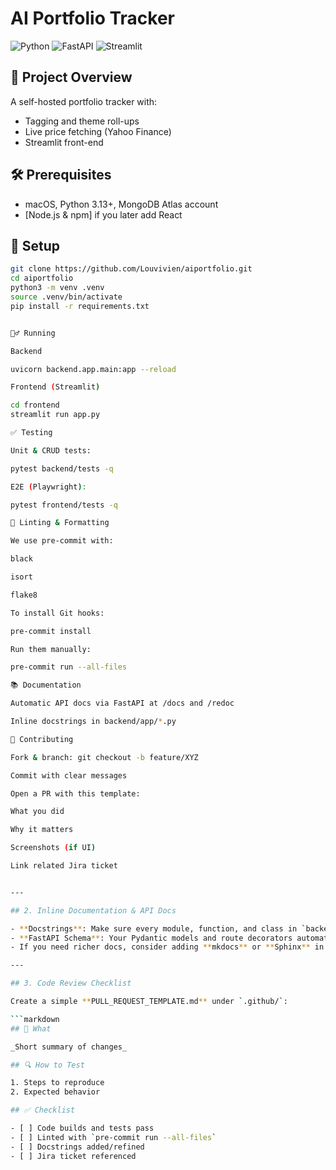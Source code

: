# AI Portfolio Tracker

![Python](https://img.shields.io/badge/python-3.13-blue)
![FastAPI](https://img.shields.io/badge/fastapi-0.95.2-green)
![Streamlit](https://img.shields.io/badge/streamlit-1.24-orange)

## 🚀 Project Overview

A self-hosted portfolio tracker with:
- Tagging and theme roll-ups
- Live price fetching (Yahoo Finance)
- Streamlit front-end

## 🛠️ Prerequisites

- macOS, Python 3.13+, MongoDB Atlas account
- [Node.js & npm] if you later add React

## 🔧 Setup

```bash
git clone https://github.com/Louvivien/aiportfolio.git
cd aiportfolio
python3 -m venv .venv
source .venv/bin/activate
pip install -r requirements.txt


🏃‍♂️ Running

Backend

uvicorn backend.app.main:app --reload

Frontend (Streamlit)

cd frontend
streamlit run app.py

✅ Testing

Unit & CRUD tests:

pytest backend/tests -q

E2E (Playwright):

pytest frontend/tests -q

🧹 Linting & Formatting

We use pre-commit with:

black

isort

flake8

To install Git hooks:

pre-commit install

Run them manually:

pre-commit run --all-files

📚 Documentation

Automatic API docs via FastAPI at /docs and /redoc

Inline docstrings in backend/app/*.py

🤝 Contributing

Fork & branch: git checkout -b feature/XYZ

Commit with clear messages

Open a PR with this template:

What you did

Why it matters

Screenshots (if UI)

Link related Jira ticket


---

## 2. Inline Documentation & API Docs

- **Docstrings**: Make sure every module, function, and class in `backend/app/` has a one‐ or two‐sentence docstring.
- **FastAPI Schema**: Your Pydantic models and route decorators automatically generate OpenAPI docs—verify them at `http://localhost:8000/docs`.
- If you need richer docs, consider adding **mkdocs** or **Sphinx** in a `docs/` folder later.

---

## 3. Code Review Checklist

Create a simple **PULL_REQUEST_TEMPLATE.md** under `.github/`:

```markdown
## 📝 What

_Short summary of changes_

## 🔍 How to Test

1. Steps to reproduce
2. Expected behavior

## ✅ Checklist

- [ ] Code builds and tests pass
- [ ] Linted with `pre-commit run --all-files`
- [ ] Docstrings added/refined
- [ ] Jira ticket referenced
